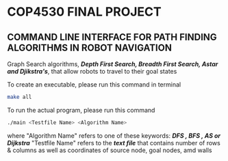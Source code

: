 # COP4530 FINAL PROJECT

## COMMAND LINE INTERFACE FOR PATH FINDING ALGORITHMS IN ROBOT NAVIGATION

Graph Search algorithms, **_Depth First Search, Breadth First Search, Astar and Djikstra's_**, that allow robots to travel to their goal states

To create an executable, please run this command in terminal
```bash
make all
```
To run the actual program, please run this command
```bash
./main <Testfile Name> <Algorithm Name>
```
where "Algorithm Name" refers to one of these keywords: **_DFS , BFS , AS or Dijkstra_**
      "Testfile Name" refers to the **_text file_** that contains number of rows & columns as well as coordinates of source node, goal nodes, amd walls
